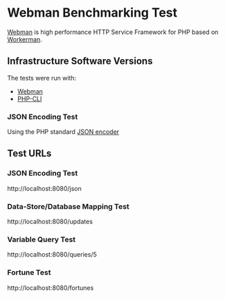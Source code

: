 # Webman Benchmarking Test

[Webman](https://github.com/walkor/webman) is high performance HTTP Service Framework for PHP based on [Workerman](https://github.com/walkor/workerman).


## Infrastructure Software Versions
The tests were run with:

* [Webman](https://github.com/walkor/webman)
* [PHP-CLI](http://www.php.net/)


### JSON Encoding Test
Using the PHP standard [JSON encoder](http://www.php.net/manual/en/function.json-encode.php)

## Test URLs

### JSON Encoding Test
http://localhost:8080/json

### Data-Store/Database Mapping Test
http://localhost:8080/updates

### Variable Query Test
http://localhost:8080/queries/5

### Fortune Test
http://localhost:8080/fortunes

